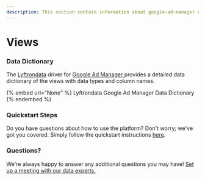 ```yaml
---
description: This section contain information about google-ad-manager connector views information
---
```


# Views

### Data Dictionary

The [Lyftrondata](https://www.lyftrondata.com/) driver for [Google Ad Manager](None/)[ ](https://www.lyftrondata.com/integration/google-ad-manager/)provides a detailed data dictionary of the views with data types and column names.

{% embed url="None" %}
Lyftrondata Google Ad Manager Data Dictionary
{% endembed %}

### Quickstart Steps

Do you have questions about how to use the platform? Don't worry; we've got you covered. Simply follow the quickstart instructions [here](../README.md).

### Questions? <a href="#questions" id="questions"></a>

We're always happy to answer any additional questions you may have! [Set up a meeting with our data experts.](https://www.lyftrondata.com/book-a-meeting/)


